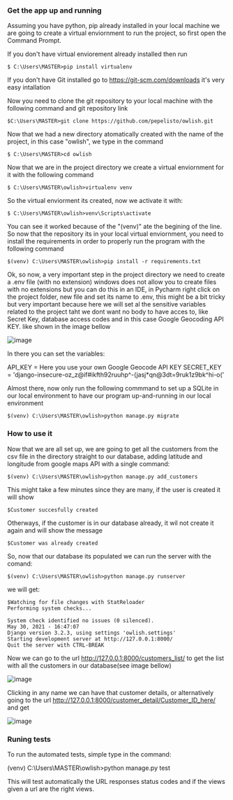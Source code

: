 

### Get the app up and running

Assuming you have python, pip already installed in your local machine we are going to create a virtual enviornment to run the project, so first open the Command Prompt.

If you don't have virtual enviorement already installed then run 

    $ C:\Users\MASTER>pip install virtualenv
    
If you don't have Git installed go to https://git-scm.com/downloads it's very easy intallation    

Now you need to clone the git repository to your local machine with the following command and git repository link

    $C:\Users\MASTER>git clone https://github.com/pepelisto/owlish.git 

Now that we had a new directory atomatically created with the name of the project, in this case "owlish", we type in the command

    $ C:\Users\MASTER>cd owlish

Now that we are in the project directory we create a virtual enviornment for it with the following command

    $ C:\Users\MASTER\owlish>virtualenv venv

So the virtual enviorment its created, now we activate it with:

    $ C:\Users\MASTER\owlish>venv\Scripts\activate

You can see it worked because of the "(venv)" ate the begining of the line.
So now that the repository its in your local virtual enviornment, you need to install the requirements in order to properly run the program with the following command

    $(venv) C:\Users\MASTER\owlish>pip install -r requirements.txt

Ok, so now, a very important step in the project directory we need to create a .env file (with no extension) windows does not allow you to create files with no extensions but you can do this in an IDE, in Pycharm right click on the project folder, new file and set its name to .env, this might be a bit tricky but very important because here we will set al the sensitive variables related to the project taht we dont want no body to have acces to, like Secret Key, database access codes and in this case Google Geocoding API KEY. like shown in the image bellow

![image](https://user-images.githubusercontent.com/54082379/120118144-7a257700-c167-11eb-9bb1-a3cc39d1514f.png)

In there you can set the variables:

API_KEY = Here you use your own Google Geocode API KEY
SECRET_KEY = 'django-insecure-oz_z@if#ikfth92ruuhp^-(jasj*qn@3dt=9ruk1z9bk^hi-o('

Almost there, now only run the following commmand to set up a SQLite in our local environment to have our program up-and-running in our local environment

    $(venv) C:\Users\MASTER\owlish>python manage.py migrate


### How to use it

Now that we are all set up, we are going to get all the customers from the csv file in the directory straight to our database, adding latitude and longitude from google maps API with a single command:

    $(venv) C:\Users\MASTER\owlish>python manage.py add_customers

This might take a few minutes since they are many, if the user is created it will show 

    $Customer succesfully created
    
Otherways, if the customer is in our database already, it wil not create it again and will show the message    
    
    $Customer was already created

So, now that our database its populated we can run the server with the comand:

    $(venv) C:\Users\MASTER\owlish>python manage.py runserver
    
we will get:


    $Watching for file changes with StatReloader
    Performing system checks...

    System check identified no issues (0 silenced).
    May 30, 2021 - 16:47:07
    Django version 3.2.3, using settings 'owlish.settings'
    Starting development server at http://127.0.0.1:8000/
    Quit the server with CTRL-BREAK

Now we can go to the url http://127.0.0.1:8000/customers_list/ to get the list with all the customers in our database(see image bellow)

![image](https://user-images.githubusercontent.com/54082379/120118155-8c9fb080-c167-11eb-9b3e-edab5cf8de28.png)

Clicking in any name we can have that customer details, or alternatively going to the url http://127.0.0.1:8000/customer_detail/Customer_ID_here/ and get

![image](https://user-images.githubusercontent.com/54082379/120118242-e6a07600-c167-11eb-8b61-26f848721d63.png)

### Runing tests

To run the automated tests, simple type in the command:

(venv) C:\Users\MASTER\owlish>python manage.py test

This will test automatically the URL responses status codes and if the views given a url are the right views.







